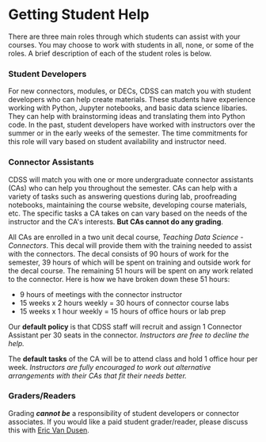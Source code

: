 # Getting Student Help

There are three main roles through which students can assist with your courses. You may choose to work with students in all, none, or some of the roles. A brief description of each of the student roles is below.

### Student Developers

For new connectors, modules, or DECs, CDSS can match you with student developers who can help create materials. These students have experience working with Python, Jupyter notebooks, and basic data science libaries. They can help with brainstorming ideas and translating them into Python code. In the past, student developers have worked with instructors over the summer or in the early weeks of the semester. The time commitments for this role will vary based on student availability and instructor need.

<!-- 

If you are teaching a new connector and want some additional help developing the initial content, please contact Gunjan Baid or post on [Piazza](https://http://piazza.com/berkeley/other/cs97).

-->

### Connector Assistants

CDSS will match you with one or more undergraduate connector assistants \(CAs\) who can help you throughout the semester. CAs can help with a variety of tasks such as answering questions during lab, proofreading notebooks, maintaining the course website, developing course materials, etc. The specific tasks a CA takes on can vary based on the needs of the instructor and the CA's interests. **But CAs cannot do any grading**.

All CAs are enrolled in a two unit decal course, _Teaching Data Science - Connectors_. This decal will provide them with the training needed to assist with the connectors. The decal consists of 90 hours of work for the semester, 39 hours of which will be spent on training and outside work for the decal course. The remaining 51 hours will be spent on any work related to the connector. Here is how we have broken down these 51 hours:

* 9 hours of meetings with the connector instructor
* 15 weeks x 2 hours weekly = 30 hours of connector course labs
* 15 weeks x 1 hour weekly = 15 hours of office hours or lab prep

Our **default policy** is that CDSS staff will recruit and assign 1 Connector Assistant per 30 seats in the connector. _Instructors are free to decline the help._

The **default tasks** of the CA will be to attend class and hold 1 office hour per week. _Instructors are fully encouraged to work out alternative arrangements with their CAs that fit their needs better._

### Graders/Readers

Grading _**cannot be**_ a responsibility of student developers or connector associates. If you would like a paid student grader/reader, please discuss this with [Eric Van Dusen](mailto:ericvd@berkeley.edu).

